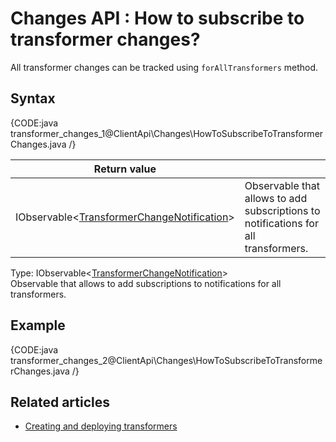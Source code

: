 # Changes API : How to subscribe to transformer changes?

All transformer changes can be tracked using `forAllTransformers` method.

## Syntax

{CODE:java transformer_changes_1@ClientApi\Changes\HowToSubscribeToTransformerChanges.java /}

| Return value | |
| ------------- | ----- |
| IObservable<[TransformerChangeNotification](../../glossary/transformer-change-notification)> | Observable that allows to add subscriptions to notifications for all transformers. |

Type: IObservable<[TransformerChangeNotification](../../glossary/transformer-change-notification)>   
Observable that allows to add subscriptions to notifications for all transformers.

## Example

{CODE:java transformer_changes_2@ClientApi\Changes\HowToSubscribeToTransformerChanges.java /}

## Related articles

 - [Creating and deploying transformers](../../transformers/creating-and-deploying)